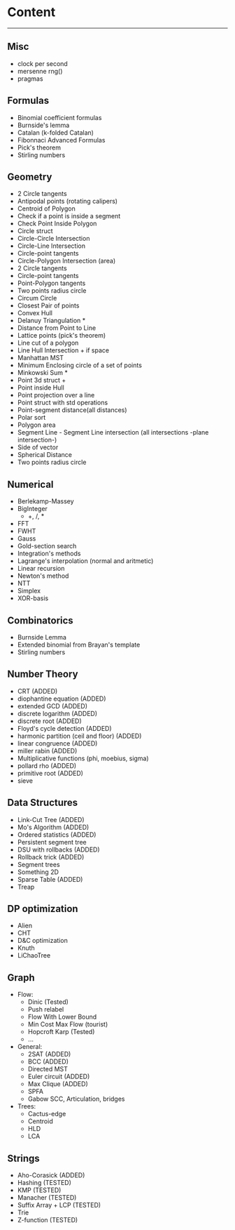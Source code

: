 # Content
---

## Misc
- clock per second
- mersenne rng() 
- pragmas

## Formulas 
- Binomial coefficient formulas
- Burnside's lemma
- Catalan (k-folded Catalan)
- Fibonnaci Advanced Formulas
- Pick's theorem
- Stirling numbers 

## Geometry
- 2 Circle tangents
- Antipodal points (rotating calipers)
- Centroid of Polygon
- Check if a point is inside a segment
- Check Point Inside Polygon
- Circle struct
- Circle-Circle Intersection
- Circle-Line Intersection
- Circle-point tangents
- Circle-Polygon Intersection (area)
- 2 Circle tangents
- Circle-point tangents
- Point-Polygon tangents
- Two points radius circle
- Circum Circle
- Closest Pair of points
- Convex Hull
- Delanuy Triangulation * 
- Distance from Point to Line
- Lattice points (pick's theorem)
- Line cut of a polygon
- Line Hull Intersection + if space
- Manhattan MST
- Minimum Enclosing circle of a set of points
- Minkowski Sum * 
- Point 3d struct +
- Point inside Hull 
- Point projection over a line
- Point struct with std operations
- Point-segment distance(all distances)
- Polar sort
- Polygon area
- Segment Line - Segment Line intersection (all intersections -plane intersection-)
- Side of vector
- Spherical Distance
- Two points radius circle

## Numerical
- Berlekamp-Massey
- BigInteger
    - +, /, *
- FFT
- FWHT
- Gauss
- Gold-section search
- Integration's methods
- Lagrange's interpolation (normal and aritmetic)
- Linear recursion 
- Newton's method
- NTT
- Simplex
- XOR-basis

## Combinatorics
- Burnside Lemma
- Extended binomial from Brayan's template 
- Stirling numbers 

## Number Theory
- CRT (ADDED)
- diophantine equation (ADDED)
- extended GCD (ADDED)
- discrete logarithm (ADDED)
- discrete root (ADDED)
- Floyd's cycle detection (ADDED)
- harmonic partition (ceil and floor) (ADDED)
- linear congruence (ADDED)
- miller rabin (ADDED)
- Multiplicative functions (phi, moebius, sigma)
- pollard rho (ADDED)
- primitive root (ADDED)
- sieve

## Data Structures
- Link-Cut Tree (ADDED)
- Mo's Algorithm (ADDED)
- Ordered statistics (ADDED)
- Persistent segment tree
- DSU with rollbacks (ADDED)
- Rollback trick (ADDED)
- Segment trees
- Something 2D
- Sparse Table (ADDED)
- Treap

## DP optimization
- Alien
- CHT
- D&C optimization
- Knuth
- LiChaoTree

## Graph
- Flow:
    - Dinic (Tested)
    - Push relabel 
    - Flow With Lower Bound	
    - Min Cost Max Flow (tourist)
    - Hopcroft Karp (Tested)
    - ...
- General:
    - 2SAT (ADDED)
    - BCC (ADDED)
    - Directed MST
    - Euler circuit (ADDED)
    - Max Clique (ADDED)
    - SPFA
    - Gabow SCC, Articulation, bridges
- Trees:
    - Cactus-edge
    - Centroid
    - HLD 
    - LCA
## Strings
- Aho-Corasick (ADDED)
- Hashing (TESTED)
- KMP (TESTED)
- Manacher (TESTED)
- Suffix Array + LCP (TESTED)
- Trie 
- Z-function (TESTED)